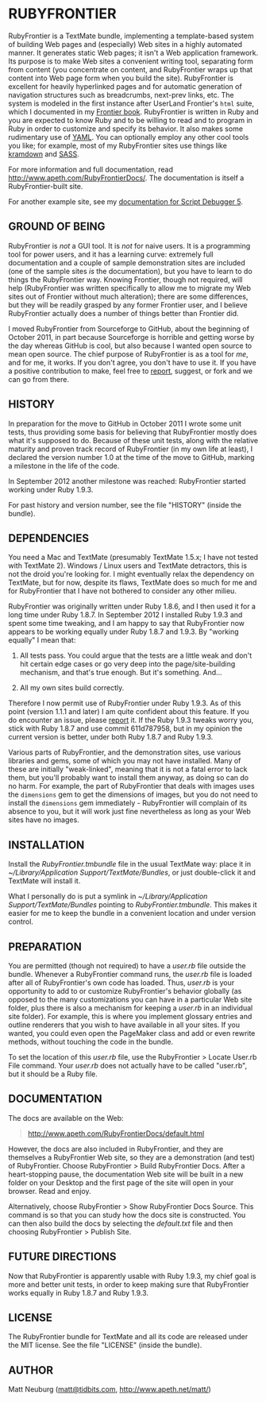 RUBYFRONTIER
=======

RubyFrontier is a TextMate bundle, implementing a template-based system of building Web pages and (especially) Web sites in a highly automated manner. It generates static Web pages; it isn't a Web application framework. Its purpose is to make Web sites a convenient writing tool, separating form from content (you concentrate on content, and RubyFrontier wraps up that content into Web page form when you build the site). RubyFrontier is excellent for heavily hyperlinked pages and for automatic generation of navigation structures such as breadcrumbs, next-prev links, etc. The system is modeled in the first instance after UserLand Frontier's `html` suite, which I documented in my [Frontier book](http://sbc.apeth.com/frontierDef/ch41.html). RubyFrontier is written in Ruby and you are expected to know Ruby and to be willing to read and to program in Ruby in order to customize and specify its behavior. It also makes some rudimentary use of [YAML][]. You can optionally employ any other cool tools you like; for example, most of my RubyFrontier sites use things like [kramdown][] and [SASS][].

For more information and full documentation, read <http://www.apeth.com/RubyFrontierDocs/>. The documentation is itself a RubyFrontier-built site.

For another example site, see my [documentation for Script Debugger 5](http://www.apeth.com/sd5help/index.html).


GROUND OF BEING
-----

RubyFrontier is *not* a GUI tool. It is *not* for naive users. It is a programming tool for power users, and it has a learning curve: extremely full documentation and a couple of sample demonstration sites are included (one of the sample sites *is* the documentation), but you have to learn to do things the RubyFrontier way. Knowing Frontier, though not required, will help (RubyFrontier was written specifically to allow me to migrate my Web sites out of Frontier without much alteration); there are some differences, but they will be readily grasped by any former Frontier user, and I believe RubyFrontier actually does a number of things better than Frontier did.

I moved RubyFrontier from Sourceforge to GitHub, about the beginning of October 2011, in part because Sourceforge is horrible and getting worse by the day whereas GitHub is cool, but also because I wanted open source to mean open source. The chief purpose of RubyFrontier is as a tool for *me*, and for me, it works. If you don't agree, you don't have to use it. If you have a positive contribution to make, feel free to [report][], suggest, or fork and we can go from there.


HISTORY
-----

In preparation for the move to GitHub in October 2011 I wrote some unit tests, thus providing some basis for believing that RubyFrontier mostly does what it's supposed to do. Because of these unit tests, along with the relative maturity and proven track record of RubyFrontier (in my own life at least), I declared the version number 1.0 at the time of the move to GitHub, marking a milestone in the life of the code.

In September 2012 another milestone was reached: RubyFrontier started working under Ruby 1.9.3.

For past history and version number, see the file "HISTORY" (inside the bundle).


DEPENDENCIES
-----

You need a Mac and TextMate (presumably TextMate 1.5.x; I have not tested with TextMate 2). Windows / Linux users and TextMate detractors, this is not the droid you're looking for. I might eventually relax the dependency on TextMate, but for now, despite its flaws, TextMate does so much for me and for RubyFrontier that I have not bothered to consider any other milieu.

RubyFrontier was originally written under Ruby 1.8.6, and I then used it for a long time under Ruby 1.8.7. In September 2012 I installed Ruby 1.9.3 and spent some time tweaking, and I am happy to say that RubyFrontier now appears to be working equally under Ruby 1.8.7 and 1.9.3. By "working equally" I mean that:

1. All tests pass. You could argue that the tests are a little weak and don't hit certain edge cases or go very deep into the page/site-building mechanism, and that's true enough. But it's something. And...

2. All my own sites build correctly.

Therefore I now permit use of RubyFrontier under Ruby 1.9.3. As of this point (version 1.1.1 and later) I am quite confident about this feature. If you do encounter an issue, please [report][] it. If the Ruby 1.9.3 tweaks worry you, stick with Ruby 1.8.7 and use commit 611d787958, but in my opinion the current version is better, under both Ruby 1.8.7 and Ruby 1.9.3.

Various parts of RubyFrontier, and the demonstration sites, use various libraries and gems, some of which you may not have installed. Many of these are initially "weak-linked", meaning that it is not a fatal error to lack them, but you'll probably want to install them anyway, as doing so can do no harm. For example, the part of RubyFrontier that deals with images uses the `dimensions` gem to get the dimensions of images, but you do not need to install the `dimensions` gem immediately - RubyFrontier will complain of its absence to you, but it will work just fine nevertheless as long as your Web sites have no images.


INSTALLATION
-----

Install the _RubyFrontier.tmbundle_ file in the usual TextMate way: place it in _~/Library/Application Support/TextMate/Bundles_, or just double-click it and TextMate will install it.

What I personally do is put a symlink in _~/Library/Application Support/TextMate/Bundles_ pointing to _RubyFrontier.tmbundle_. This makes it easier for me to keep the bundle in a convenient location and under version control.


PREPARATION
-----

You are permitted (though not required) to have a _user.rb_ file outside the bundle. Whenever a RubyFrontier command runs, the _user.rb_ file is loaded after all of RubyFrontier's own code has loaded. Thus, _user.rb_ is your opportunity to add to or customize RubyFrontier's behavior globally (as opposed to the many customizations you can have in a particular Web site folder, plus there is also a mechanism for keeping a _user.rb_ in an individual site folder). For example, this is where you implement glossary entries and outline renderers that you wish to have available in all your sites. If you wanted, you could even open the PageMaker class and add or even rewrite methods, without touching the code in the bundle.

To set the location of this _user.rb_ file, use the RubyFrontier > Locate User.rb File command. Your _user.rb_ does not actually have to be called "user.rb", but it should be a Ruby file.


DOCUMENTATION
-----

The docs are available on the Web:

> <http://www.apeth.com/RubyFrontierDocs/default.html>

However, the docs are also included in RubyFrontier, and they are themselves a RubyFrontier Web site, so they are a demonstration (and test) of RubyFrontier. Choose RubyFrontier > Build RubyFrontier Docs. After a heart-stopping pause, the documentation Web site will be built in a new folder on your Desktop and the first page of the site will open in your browser. Read and enjoy.

Alternatively, choose RubyFrontier > Show RubyFrontier Docs Source. This command is so that you can study how the docs site is constructed. You can then also build the docs by selecting the _default.txt_ file and then choosing RubyFrontier > Publish Site. 

FUTURE DIRECTIONS
-----

Now that RubyFrontier is apparently usable with Ruby 1.9.3, my chief goal is more and better unit tests, in order to keep making sure that RubyFrontier works equally in Ruby 1.8.7 and Ruby 1.9.3.

LICENSE
-----

The RubyFrontier bundle for TextMate and all its code are released under the MIT license. See the file "LICENSE" (inside the bundle).


AUTHOR
-----

Matt Neuburg (<matt@tidbits.com>, <http://www.apeth.net/matt/>)

[kramdown]: http://kramdown.rubyforge.org/
[Haml]: http://haml-lang.com/
[SASS]: http://sass-lang.com/
[YAML]: http://yaml.org/
[report]: https://github.com/mattneub/RubyFrontier/issues

